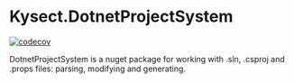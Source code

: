 # Kysect.DotnetProjectSystem

[![codecov](https://codecov.io/gh/kysect/DotnetProjectSystem/graph/badge.svg?token=eRI09WyDsH)](https://codecov.io/gh/kysect/DotnetProjectSystem)

DotnetProjectSystem is a nuget package for working with .sln, .csproj and .props files: parsing, modifying and generating.
